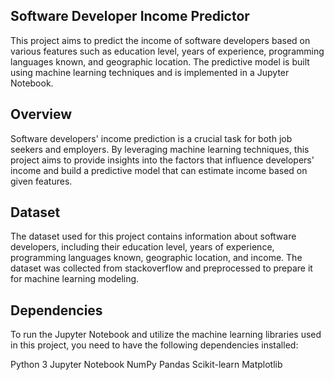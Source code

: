 ## Software Developer Income Predictor
This project aims to predict the income of software developers based on various features such as education level, years of experience, programming languages known, and geographic location. The predictive model is built using machine learning techniques and is implemented in a Jupyter Notebook.

## Overview
Software developers' income prediction is a crucial task for both job seekers and employers. By leveraging machine learning techniques, this project aims to provide insights into the factors that influence developers' income and build a predictive model that can estimate income based on given features.

## Dataset
The dataset used for this project contains information about software developers, including their education level, years of experience, programming languages known, geographic location, and income. The dataset was collected from stackoverflow and preprocessed to prepare it for machine learning modeling.

## Dependencies
To run the Jupyter Notebook and utilize the machine learning libraries used in this project, you need to have the following dependencies installed:

Python 3
Jupyter Notebook
NumPy
Pandas
Scikit-learn
Matplotlib
